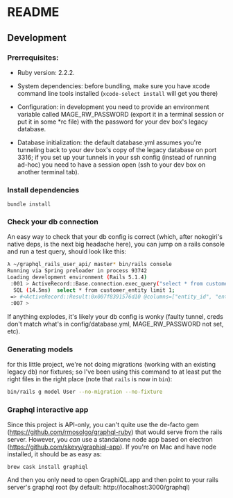 # README

## Development

### Prerrequisites: 
* Ruby version: 2.2.2.

* System dependencies: before bundling, make sure you have xcode command line tools installed (`xcode-select install` will get you there)

* Configuration: in development you need to provide an environment variable called MAGE_RW_PASSWORD (export it in a terminal session or put it in some *rc file) with the password for your dev box's legacy database. 

* Database initialization: the default database.yml assumes you're tunneling back to your dev box's copy of the legacy database on port 3316; if you set up your tunnels in your ssh config (instead of running ad-hoc) you need to have a session open (ssh to your dev box on another terminal tab).

### Install dependencies

```
bundle install
```

### Check your db connection

An easy way to check that your db config is correct (which, after nokogiri's native deps, is the next big headache here), you can jump on a rails console and run a test query, should look like this:

```bash
λ ~/graphql_rails_user_api/ master* bin/rails console
Running via Spring preloader in process 93742
Loading development environment (Rails 5.1.4)
 :001 > ActiveRecord::Base.connection.exec_query("select * from customer_entity limit 1;")
  SQL (14.5ms)  select * from customer_entity limit 1;
 => #<ActiveRecord::Result:0x007f8391576d10 @columns=["entity_id", "entity_type_id", "attribute_set_id", "website_id", "email", "group_id", "increment_id", "store_id", "created_at", "updated_at", "is_active"], @rows=[[3, 1, 0, 1, "3@3.net", 7, "", 1, 2010-08-23 22:04:48 UTC, 2010-12-21 18:00:09 UTC, 1]], @hash_rows=nil, @column_types={}> 
 :007 > 
```

If anything explodes, it's likely your db config is wonky (faulty tunnel, creds don't match what's in config/database.yml, MAGE_RW_PASSWORD not set, etc).

### Generating models

for this little project, we're not doing migrations (working with an existing legacy db) nor fixtures; so I've been using this command to at least put the right files in the right place (note that `rails` is now in `bin`):

```bash
bin/rails g model User --no-migration --no-fixture
```

### Graphql interactive app

Since this project is API-only, you can't quite use the de-facto gem (https://github.com/rmosolgo/graphql-ruby) that would serve from the rails server. However, you _can_ use a standalone node app based on electron (https://github.com/skevy/graphiql-app). If you're on Mac and have node installed, it should be as easy as:

```
brew cask install graphiql
```

And then you only need to open GraphiQL.app and then point to your rails server's graphql root (by default: http://localhost:3000/graphql)